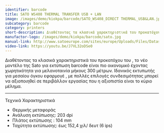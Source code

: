 ```yaml
---
identifier: barcode
title: SATO WS408 THERMAL TRANSFER USB + LAN
image: /images/demo/kiokpa/barcode/SATO_WS408_DIRECT THERMAL_USB&LAN.jpg
subcategory: barcode
category: printers
short-description: Διαθέτοντας τα κλασικά χαρακτηριστικά του προκατόχου του , το νέο μοντέλο της Sato για εκτύπωση barcode είναι πιο οικονομικό.
manufactor-logo: /images/demo/kiokpa/barcode/sato.jpg
manual-link: http://www.satoeurope.com/sites/europe/Uploads/Files/Datasheets%20-%20New%20Logo%20Jan%202015/English/CG4%20Data%20Sheet%20EN%20122017.pdf
video-link: https://youtu.be/J7VL32oDSe0
---
```





Διαθέτοντας τα κλασικά χαρακτηριστικά του προκατόχου του , το νέο μοντέλο της Sato για εκτύπωση barcode είναι πιο οικονομικό έχοντας χωρητικότητα για μελανοταινία μήκους 300 μέτρων.
Ιδανικός εκτυπωτής για μεσαίου όγκου εφαρμογέ , με πολλές επιλογές συνδεσιμότητας μπορεί να αξιοποιηθεί σε περιβάλλον εργασίας που η αξιοπιστία είναι το κύριο μέλημα.

---





Τεχνικά Χαρακτηριστικά

*    Θερμικής μεταφοράς
*    Ανάλυση εκτύπωσης: 203 dpi
*    Πλάτος εκτύπωσης : 104 mm
*    Ταχύτητα εκτύπωσης: έως 152,4 χιλ/ δευτ (6 ips)


